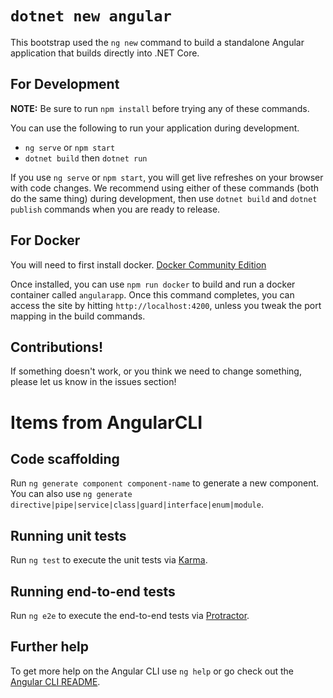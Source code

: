 # `dotnet new angular`
This bootstrap used the `ng new` command to build a standalone Angular application that builds directly into .NET Core.

## For Development
**NOTE:** Be sure to run `npm install` before trying any of these commands.

You can use the following to run your application during development. 

 - `ng serve` or `npm start`
 - `dotnet build` then `dotnet run`

If you use `ng serve` or `npm start`, you will get live refreshes on your browser with code changes. We recommend using either of these commands (both do the same thing) during development, then use `dotnet build` and `dotnet publish` commands when you are ready to release.

## For Docker
You will need to first install docker. 
[Docker Community Edition](https://www.docker.com/community-edition)

Once installed, you can use `npm run docker` to build and run a docker container called `angularapp`. Once this command completes, you can access the site by hitting `http://localhost:4200`, unless you tweak the port mapping in the build commands.

## Contributions! 
If something doesn't work, or you think we need to change something, please let us know in the issues section!

# Items from AngularCLI

## Code scaffolding

Run  `ng generate component component-name`  to generate a new component. You can also use  `ng generate directive|pipe|service|class|guard|interface|enum|module`.

## Running unit tests

Run  `ng test`  to execute the unit tests via  [Karma](https://karma-runner.github.io/).

## Running end-to-end tests

Run  `ng e2e`  to execute the end-to-end tests via  [Protractor](http://www.protractortest.org/).

## Further help

To get more help on the Angular CLI use  `ng help`  or go check out the  [Angular CLI README](https://github.com/angular/angular-cli/blob/master/README.md).
